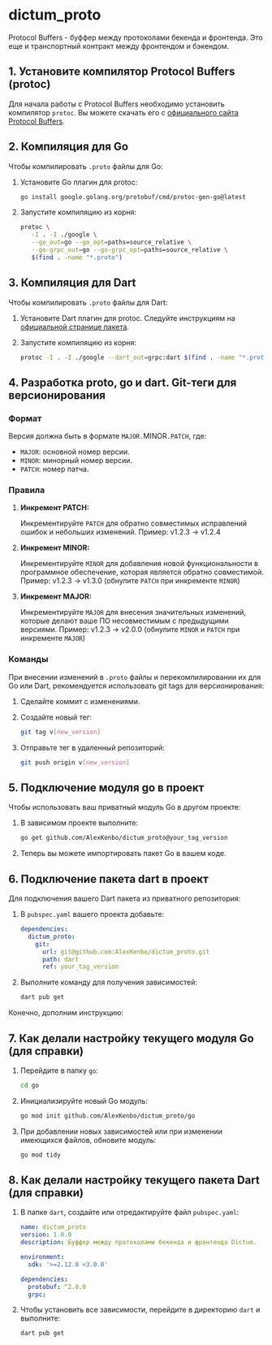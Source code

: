 # dictum_proto

Protocol Buffers - буффер между протоколами бекенда и фронтенда.
Это еще и транспортный контракт между фронтендом и бэкендом.

## 1. Установите компилятор Protocol Buffers (protoc)

Для начала работы с Protocol Buffers необходимо установить компилятор `protoc`. Вы можете скачать его с [официального сайта Protocol Buffers](https://github.com/protocolbuffers/protobuf/releases).

## 2. Компиляция для Go

Чтобы компилировать `.proto` файлы для Go:

1. Установите Go плагин для protoc:

   ```bash
   go install google.golang.org/protobuf/cmd/protoc-gen-go@latest
   ```

2. Запустите компиляцию из корня:

   ```bash
   protoc \
      -I . -I ./google \
      --go_out=go --go_opt=paths=source_relative \
      --go-grpc_out=go --go-grpc_opt=paths=source_relative \
      $(find . -name "*.proto")
   ```

## 3. Компиляция для Dart

Чтобы компилировать `.proto` файлы для Dart:

1. Установите Dart плагин для protoc. Следуйте инструкциям на [официальной странице пакета](https://pub.dev/packages/protoc_plugin).

2. Запустите компиляцию из корня:

   ```bash
   protoc -I . -I ./google --dart_out=grpc:dart $(find . -name "*.proto")
   ```

## 4. Разработка proto, go и dart. Git-теги для версионирования

### Формат

Версия должна быть в формате `MAJOR.`MINOR`.PATCH`, где:

- `MAJOR`: основной номер версии.
- `MINOR`: минорный номер версии.
- `PATCH`: номер патча.

### Правила

1. **Инкремент PATCH:**

   Инкрементируйте `PATCH` для обратно совместимых исправлений ошибок и небольших изменений.
   Пример: v1.2.3 -> v1.2.4

2. **Инкремент MINOR:**

   Инкрементируйте `MINOR` для добавления новой функциональности в программное обеспечение, которая является обратно совместимой.
   Пример: v1.2.3 -> v1.3.0 (обнулите `PATCH` при инкременте `MINOR`)

3. **Инкремент MAJOR:**

   Инкрементируйте `MAJOR` для внесения значительных изменений, которые делают ваше ПО несовместимым с предыдущими версиями.
   Пример: v1.2.3 -> v2.0.0 (обнулите `MINOR` и `PATCH` при инкременте `MAJOR`)

### Команды

При внесении изменений в `.proto` файлы и перекомпилировании их для Go или Dart, рекомендуется использовать git tags для версионирования:

1. Сделайте коммит с изменениями.
2. Создайте новый тег:

   ```bash
   git tag v[new_version]
   ```

3. Отправьте тег в удаленный репозиторий:

   ```bash
   git push origin v[new_version]
   ```

## 5. Подключение модуля go в проект

Чтобы использовать ваш приватный модуль Go в другом проекте:

1. В зависимом проекте выполните:

   ```bash
   go get github.com/AlexKenbo/dictum_proto@your_tag_version
   ```

2. Теперь вы можете импортировать пакет Go в вашем коде.

## 6. Подключение пакета dart в проект

Для подключения вашего Dart пакета из приватного репозитория:

1. В `pubspec.yaml` вашего проекта добавьте:

   ```yaml
   dependencies:
     dictum_proto:
       git:
         url: git@github.com:AlexKenbo/dictum_proto.git
         path: dart
         ref: your_tag_version
   ```

2. Выполните команду для получения зависимостей:

   ```bash
   dart pub get
   ```

Конечно, дополним инструкцию:

## 7. Как делали настройку текущего модуля Go (для справки)

1. Перейдите в папку `go`:

   ```bash
   cd go
   ```

2. Инициализируйте новый Go модуль:

   ```bash
   go mod init github.com/AlexKenbo/dictum_proto/go
   ```

3. При добавлении новых зависимостей или при изменении имеющихся файлов, обновите модуль:

   ```bash
   go mod tidy
   ```

## 8. Как делали настройку текущего пакета Dart (для справки)

1. В папке `dart`, создайте или отредактируйте файл `pubspec.yaml`:

    ```yaml
    name: dictum_proto
    version: 1.0.0
    description: Буффер между протоколами бекенда и фронтенда Dictum.

    environment:
      sdk: '>=2.12.0 <3.0.0' 

    dependencies:
      protobuf: ^2.0.0
      grpc:
    ```

2. Чтобы установить все зависимости, перейдите в директорию `dart` и выполните:

   ```bash
   dart pub get
   ```

